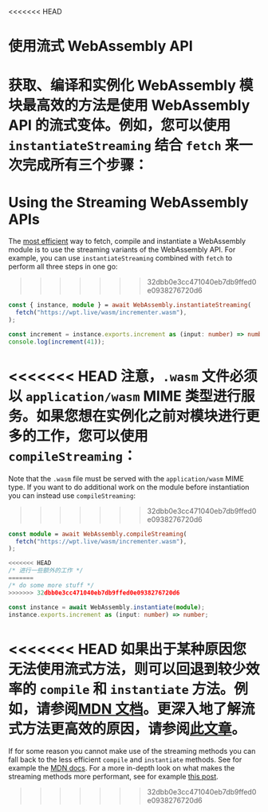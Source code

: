 <<<<<<< HEAD
# 使用流式 WebAssembly API

获取、编译和实例化 WebAssembly 模块最高效的方法是使用 WebAssembly API
的流式变体。例如，您可以使用 `instantiateStreaming` 结合 `fetch`
来一次完成所有三个步骤：
=======
# Using the Streaming WebAssembly APIs

The
[most efficient](https://developer.mozilla.org/en-US/docs/Web/JavaScript/Reference/Global_Objects/WebAssembly/instantiateStreaming)
way to fetch, compile and instantiate a WebAssembly module is to use the
streaming variants of the WebAssembly API. For example, you can use
`instantiateStreaming` combined with `fetch` to perform all three steps in one
go:
>>>>>>> 32dbb0e3cc471040eb7db9ffed0e0938276720d6

```ts
const { instance, module } = await WebAssembly.instantiateStreaming(
  fetch("https://wpt.live/wasm/incrementer.wasm"),
);

const increment = instance.exports.increment as (input: number) => number;
console.log(increment(41));
```

<<<<<<< HEAD
注意，`.wasm` 文件必须以 `application/wasm` MIME
类型进行服务。如果您想在实例化之前对模块进行更多的工作，您可以使用
`compileStreaming`：
=======
Note that the `.wasm` file must be served with the `application/wasm` MIME type.
If you want to do additional work on the module before instantiation you can
instead use `compileStreaming`:
>>>>>>> 32dbb0e3cc471040eb7db9ffed0e0938276720d6

```ts
const module = await WebAssembly.compileStreaming(
  fetch("https://wpt.live/wasm/incrementer.wasm"),
);

<<<<<<< HEAD
/* 进行一些额外的工作 */
=======
/* do some more stuff */
>>>>>>> 32dbb0e3cc471040eb7db9ffed0e0938276720d6

const instance = await WebAssembly.instantiate(module);
instance.exports.increment as (input: number) => number;
```

<<<<<<< HEAD
如果出于某种原因您无法使用流式方法，则可以回退到较少效率的 `compile` 和
`instantiate`
方法。例如，请参阅[MDN 文档](https://developer.mozilla.org/en-US/docs/Web/JavaScript/Reference/Global_Objects/WebAssembly/instantiate)。更深入地了解流式方法更高效的原因，请参阅[此文章](https://hacks.mozilla.org/2018/01/making-webassembly-even-faster-firefoxs-new-streaming-and-tiering-compiler/)。
=======
If for some reason you cannot make use of the streaming methods you can fall
back to the less efficient `compile` and `instantiate` methods. See for example
the
[MDN docs](https://developer.mozilla.org/en-US/docs/Web/JavaScript/Reference/Global_Objects/WebAssembly/instantiate).
For a more in-depth look on what makes the streaming methods more performant,
see for example
[this post](https://hacks.mozilla.org/2018/01/making-webassembly-even-faster-firefoxs-new-streaming-and-tiering-compiler/).
>>>>>>> 32dbb0e3cc471040eb7db9ffed0e0938276720d6
